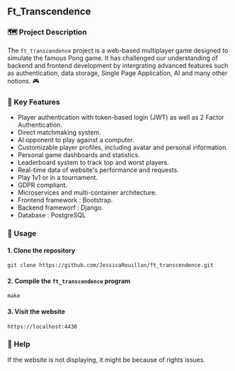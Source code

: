 ## Ft_Transcendence

### 🗺️ Project Description

The `ft_transcendence` project is a web-based multiplayer game designed to simulate the famous Pong game. It has challenged our understanding of backend and frontend development by intergrating advanced features such as authentication, data storage, Single Page Application, AI and many other notions. 🎮

### 🌟 Key Features

- Player authentication with token-based login (JWT) as well as 2 Factor Authentication.
- Direct matchmaking system.
- AI opponent to play against a computer.
- Customizable player profiles, including avatar and personal information.
- Personal game dashboards and statistics.
- Leaderboard system to track top and worst players.
- Real-time data of website's performance and requests.
- Play 1v1 or in a tournament.
- GDPR compliant.
- Microservices and multi-container architecture.
- Frontend framework : Bootstrap.
- Backend frameworf : Django.
- Database : PostgreSQL


### 🚀 Usage

#### 1. Clone the repository

```shell
git clone https://github.com/JessicaRouillon/ft_transcendence.git
```

#### 2. Compile the `ft_transcendence` program

```shell
make
```

#### 3. Visit the website

```shell
https://localhost:4430
```

### 🔎 Help

If the website is not displaying, it might be because of rights issues.
